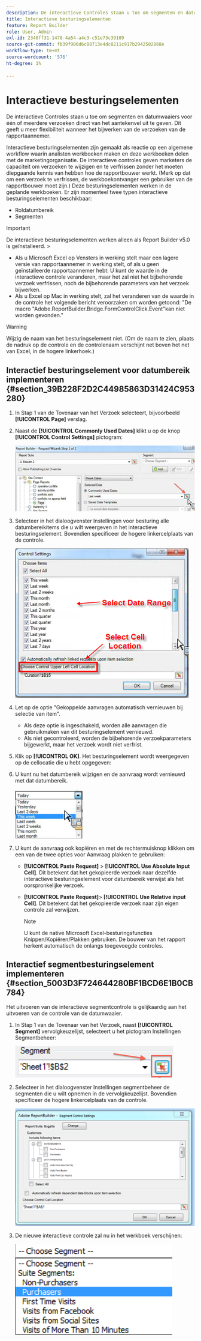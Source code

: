 ```yaml
---
description: De interactieve Controles staan u toe om segmenten en datumwaaiers voor één of meerdere verzoeken direct van het aantekenvel uit te geven. Dit geeft u meer flexibiliteit wanneer het bijwerken van de verzoeken van de rapportaannemer.
title: Interactieve besturingselementen
feature: Report Builder
role: User, Admin
exl-id: 2340ff31-1478-4a54-a4c3-c51e73c39109
source-git-commit: fb39f906d6c08713e4dc8211c917b2942502868e
workflow-type: tm+mt
source-wordcount: '576'
ht-degree: 1%

---
```


# Interactieve besturingselementen

De interactieve Controles staan u toe om segmenten en datumwaaiers voor één of meerdere verzoeken direct van het aantekenvel uit te geven. Dit geeft u meer flexibiliteit wanneer het bijwerken van de verzoeken van de rapportaannemer.

Interactieve besturingselementen zijn gemaakt als reactie op een algemene workflow waarin analisten werkboeken maken en deze werkboeken delen met de marketingorganisatie. De interactieve controles geven marketers de capaciteit om verzoeken te wijzigen en te verfrissen zonder het moeten diepgaande kennis van hebben hoe de rapportbouwer werkt. (Merk op dat om een verzoek te verfrissen, de werkboekontvanger een gebruiker van de rapportbouwer moet zijn.) Deze besturingselementen werken in de geplande werkboeken. Er zijn momenteel twee typen interactieve besturingselementen beschikbaar:

* Roldatumbereik
* Segmenten

>[!IMPORTANT]
>
>De interactieve besturingselementen werken alleen als Report Builder v5.0 is geïnstalleerd. >
>* Als u Microsoft Excel op Vensters in werking stelt maar een lagere versie van rapportaannemer in werking stelt, of als u geen geïnstalleerde rapportaannemer hebt: U kunt de waarde in de interactieve controle veranderen, maar het zal niet het bijbehorende verzoek verfrissen, noch de bijbehorende parameters van het verzoek bijwerken.
>* Als u Excel op Mac in werking stelt, zal het veranderen van de waarde in de controle het volgende bericht veroorzaken om worden getoond: &quot;De macro &quot;Adobe.ReportBuilder.Bridge.FormControlClick.Event&quot;kan niet worden gevonden.&quot;
>

>[!WARNING]
>
>Wijzig de naam van het besturingselement niet. (Om de naam te zien, plaats de nadruk op de controle en de controlenaam verschijnt net boven het net van Excel, in de hogere linkerhoek.)

## Interactief besturingselement voor datumbereik implementeren {#section_39B228F2D2C44985863D31424C953280}

1. In Stap 1 van de Tovenaar van het Verzoek selecteert, bijvoorbeeld **[!UICONTROL Page]** verslag.
1. Naast de **[!UICONTROL Commonly Used Dates]** klikt u op de knop **[!UICONTROL Control Settings]** pictogram:

   ![Screenshot van de wizard Verzoek Stap 1 die het pictogram Instellingen besturingselement markeert. ](assets/date_range_control.png)

1. Selecteer in het dialoogvenster Instellingen voor besturing alle datumbereikitems die u wilt weergeven in het interactieve besturingselement. Bovendien specificeer de hogere linkercelplaats van de controle.

   ![Screenshot met de geselecteerde items van het datumbereik en de locatie van de cel linksboven.](assets/control_settings.png)

1. Let op de optie &quot;Gekoppelde aanvragen automatisch vernieuwen bij selectie van item&quot;.

   * Als deze optie is ingeschakeld, worden alle aanvragen die gebruikmaken van dit besturingselement vernieuwd.
   * Als niet gecontroleerd, worden de bijbehorende verzoekparameters bijgewerkt, maar het verzoek wordt niet verfrist.

1. Klik op **[!UICONTROL OK]**. Het besturingselement wordt weergegeven op de cellocatie die u hebt opgegeven:

1. U kunt nu het datumbereik wijzigen en de aanvraag wordt vernieuwd met dat datumbereik.

   ![Screenshot met het geselecteerde datumbereik.](assets/date_range_control_interactive.png)

1. U kunt de aanvraag ook kopiëren en met de rechtermuisknop klikken om een van de twee opties voor Aanvraag plakken te gebruiken:

   * **[!UICONTROL Paste Request]** > **[!UICONTROL Use Absolute Input Cell]**. Dit betekent dat het gekopieerde verzoek naar dezelfde interactieve besturingselement voor datumbereik verwijst als het oorspronkelijke verzoek.

   * **[!UICONTROL Paste Request]**> **[!UICONTROL Use Relative input Cell]**. Dit betekent dat het gekopieerde verzoek naar zijn eigen controle zal verwijzen.

     >[!NOTE]
     >
     >U kunt de native Microsoft Excel-besturingsfuncties Knippen/Kopiëren/Plakken gebruiken. De bouwer van het rapport herkent automatisch de onlangs toegevoegde controles.

## Interactief segmentbesturingselement implementeren {#section_5003D3F724644280BF1BCD6E1B0CB784}

Het uitvoeren van de interactieve segmentcontrole is gelijkaardig aan het uitvoeren van de controle van de datumwaaier.

1. In Stap 1 van de Tovenaar van het Verzoek, naast **[!UICONTROL Segment]** vervolgkeuzelijst, selecteert u het pictogram Instellingen Segmentbeheer:

   ![Schermafbeelding van het pictogram Instellingen Segmentbeheer.](assets/segment_interactive_1.png)

1. Selecteer in het dialoogvenster Instellingen segmentbeheer de segmenten die u wilt opnemen in de vervolgkeuzelijst. Bovendien specificeer de hogere linkercelplaats van de controle.

   ![Screenshot met de instellingen voor segmentbeheer voor de geselecteerde segmenten en de cellocatie.](assets/segment_drop_down_properties.png)

1. De nieuwe interactieve controle zal nu in het werkboek verschijnen:

   ![Screenshot met het nieuwe geselecteerde interactieve besturingselement.](assets/segment_interactive_3.png)
